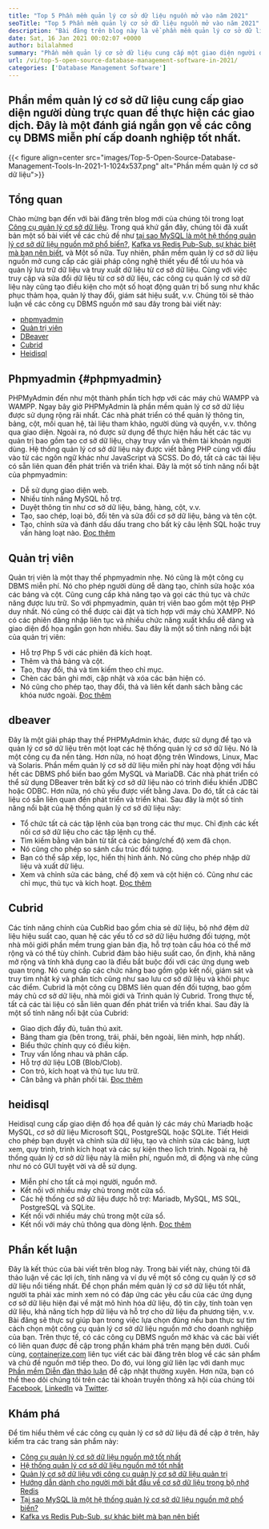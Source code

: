 ```yaml
---
title: "Top 5 Phần mềm quản lý cơ sở dữ liệu nguồn mở vào năm 2021" 
seoTitle: "Top 5 Phần mềm quản lý cơ sở dữ liệu nguồn mở vào năm 2021" 
description: "Bài đăng trên blog này là về phần mềm quản lý cơ sở dữ liệu nguồn mở và tự lưu trữ hàng đầu. Đó là những phpmyadmin, quản trị viên, dbeaver, cubrid và heidisql." 
date: Sat, 16 Jan 2021 00:02:07 +0000
author: bilalahmed
summary: "Phần mềm quản lý cơ sở dữ liệu cung cấp một giao diện người dùng trực quan để thực hiện các giao dịch. Đây là một đánh giá ngắn gọn về các công cụ DBMS miễn phí cấp doanh nghiệp tốt nhất." 
url: /vi/top-5-open-source-database-management-software-in-2021/
categories: ['Database Management Software']
---
```


## Phần mềm quản lý cơ sở dữ liệu cung cấp giao diện người dùng trực quan để thực hiện các giao dịch. Đây là một đánh giá ngắn gọn về các công cụ DBMS miễn phí cấp doanh nghiệp tốt nhất.

{{< figure align=center src="images/Top-5-Open-Source-Database-Management-Tools-In-2021-1-1024x537.png" alt="Phần mềm quản lý cơ sở dữ liệu">}}


## Tổng quan
Chào mừng bạn đến với bài đăng trên blog mới của chúng tôi trong loạt [Công cụ quản lý cơ sở dữ liệu][1]. Trong quá khứ gần đây, chúng tôi đã xuất bản một số bài viết về các chủ đề như [tại sao MySQL là một hệ thống quản lý cơ sở dữ liệu nguồn mở phổ biến?][2], [Kafka vs Redis Pub-Sub, sự khác biệt mà bạn nên biết][3], và Một số nữa. Tuy nhiên, phần mềm quản lý cơ sở dữ liệu nguồn mở cung cấp các giải pháp công nghệ thiết yếu để tối ưu hóa và quản lý lưu trữ dữ liệu và truy xuất dữ liệu từ cơ sở dữ liệu. Cùng với việc truy cập và sửa đổi dữ liệu từ cơ sở dữ liệu, các công cụ quản lý cơ sở dữ liệu này cũng tạo điều kiện cho một số hoạt động quản trị bổ sung như khắc phục thảm họa, quản lý thay đổi, giám sát hiệu suất, v.v.
Chúng tôi sẽ thảo luận về các công cụ DBMS nguồn mở sau đây trong bài viết này:
  * [phpmyadmin][4]
  * [Quản trị viên][5]
  * [DBeaver][6]
  * [Cubrid][7]
  * [Heidisql][8]

## Phpmyadmin {#phpmyadmin}

PHPMyAdmin đến như một thành phần tích hợp với các máy chủ WAMPP và WAMPP. Ngay bây giờ PHPMyAdmin là phần mềm quản lý cơ sở dữ liệu được sử dụng rộng rãi nhất. Các nhà phát triển có thể quản lý thông tin, bảng, cột, mối quan hệ, tài liệu tham khảo, người dùng và quyền, v.v. thông qua giao diện. Ngoài ra, nó được sử dụng để thực hiện hầu hết các tác vụ quản trị bao gồm tạo cơ sở dữ liệu, chạy truy vấn và thêm tài khoản người dùng. Hệ thống quản lý cơ sở dữ liệu này được viết bằng PHP cùng với đầu vào từ các ngôn ngữ khác như JavaScript và SCSS. Do đó, tất cả các tài liệu có sẵn liên quan đến phát triển và triển khai. Đây là một số tính năng nổi bật của phpmyadmin:
  * Dễ sử dụng giao diện web.
  * Nhiều tính năng MySQL hỗ trợ.
  * Duyệt thông tin như cơ sở dữ liệu, bảng, hàng, cột, v.v.
  * Tạo, sao chép, loại bỏ, đổi tên và sửa đổi cơ sở dữ liệu, bảng và tên cột.
  * Tạo, chỉnh sửa và đánh dấu dấu trang cho bất kỳ câu lệnh SQL hoặc truy vấn hàng loạt nào.
[Đọc thêm][9]

## Quản trị viên
Quản trị viên là một thay thế phpmyadmin nhẹ. Nó cũng là một công cụ DBMS miễn phí. Nó cho phép người dùng dễ dàng tạo, chỉnh sửa hoặc xóa các bảng và cột. Cũng cung cấp khả năng tạo và gọi các thủ tục và chức năng được lưu trữ. So với phpmyadmin, quản trị viên bao gồm một tệp PHP duy nhất. Nó cũng có thể được cài đặt và tích hợp với máy chủ XAMPP. Nó có các phiên đăng nhập liên tục và nhiều chức năng xuất khẩu dễ dàng và giao diện đồ họa ngắn gọn hơn nhiều. Sau đây là một số tính năng nổi bật của quản trị viên:
  * Hỗ trợ Php 5 với các phiên đã kích hoạt.
  * Thêm và thả bảng và cột.
  * Tạo, thay đổi, thả và tìm kiếm theo chỉ mục.
  * Chèn các bản ghi mới, cập nhật và xóa các bản hiện có.
  * Nó cũng cho phép tạo, thay đổi, thả và liên kết danh sách bằng các khóa nước ngoài.
[Đọc thêm][10]

## dbeaver
Đây là một giải pháp thay thế PHPMyAdmin khác, được sử dụng để tạo và quản lý cơ sở dữ liệu trên một loạt các hệ thống quản lý cơ sở dữ liệu. Nó là một công cụ đa nền tảng. Hơn nữa, nó hoạt động trên Windows, Linux, Mac và Solaris. Phần mềm quản lý cơ sở dữ liệu miễn phí này hoạt động với hầu hết các DBMS phổ biến bao gồm MySQL và MariaDB. Các nhà phát triển có thể sử dụng DBeaver trên bất kỳ cơ sở dữ liệu nào có trình điều khiển JDBC hoặc ODBC. Hơn nữa, nó chủ yếu được viết bằng Java. Do đó, tất cả các tài liệu có sẵn liên quan đến phát triển và triển khai. Sau đây là một số tính năng nổi bật của hệ thống quản lý cơ sở dữ liệu này:
  * Tổ chức tất cả các tập lệnh của bạn trong các thư mục. Chỉ định các kết nối cơ sở dữ liệu cho các tập lệnh cụ thể.
  * Tìm kiếm bằng văn bản từ tất cả các bảng/chế độ xem đã chọn.
  * Nó cũng cho phép so sánh cấu trúc đối tượng.
  * Bạn có thể sắp xếp, lọc, hiển thị hình ảnh. Nó cũng cho phép nhập dữ liệu và xuất dữ liệu.
  * Xem và chỉnh sửa các bảng, chế độ xem và cột hiện có. Cũng như các chỉ mục, thủ tục và kích hoạt.
[Đọc thêm][11]

## Cubrid
Các tính năng chính của CubRid bao gồm chia sẻ dữ liệu, bộ nhớ đệm dữ liệu hiệu suất cao, quan hệ các yếu tố cơ sở dữ liệu hướng đối tượng, một nhà môi giới phần mềm trung gian bản địa, hỗ trợ toàn cầu hóa có thể mở rộng và có thể tùy chỉnh. Cubrid đảm bảo hiệu suất cao, ổn định, khả năng mở rộng và tính khả dụng cao là điều bắt buộc đối với các ứng dụng web quan trọng. Nó cung cấp các chức năng bao gồm gộp kết nối, giám sát và truy tìm nhật ký và phân tích cũng như sao lưu cơ sở dữ liệu và khôi phục các điểm. Cubrid là một công cụ DBMS liên quan đến đối tượng, bao gồm máy chủ cơ sở dữ liệu, nhà môi giới và Trình quản lý Cubrid. Trong thực tế, tất cả các tài liệu có sẵn liên quan đến phát triển và triển khai. Sau đây là một số tính năng nổi bật của Cubrid:
  * Giao dịch đầy đủ, tuân thủ axit.
  * Bảng tham gia (bên trong, trái, phải, bên ngoài, liên minh, hợp nhất).
  * Biểu thức chính quy có điều kiện.
  * Truy vấn lồng nhau và phân cấp.
  * Hỗ trợ dữ liệu LOB (Blob/Clob).
  * Con trỏ, kích hoạt và thủ tục lưu trữ.
  * Cân bằng và phân phối tải.
[Đọc thêm][12]

## heidisql
Heidisql cung cấp giao diện đồ họa để quản lý các máy chủ Mariadb hoặc MySQL, cơ sở dữ liệu Microsoft SQL, PostgreSQL hoặc SQLite. Tiết Heidi cho phép bạn duyệt và chỉnh sửa dữ liệu, tạo và chỉnh sửa các bảng, lượt xem, quy trình, trình kích hoạt và các sự kiện theo lịch trình. Ngoài ra, hệ thống quản lý cơ sở dữ liệu này là miễn phí, nguồn mở, di động và nhẹ cũng như nó có GUI tuyệt vời và dễ sử dụng.
  * Miễn phí cho tất cả mọi người, nguồn mở.
  * Kết nối với nhiều máy chủ trong một cửa sổ.
  * Các hệ thống cơ sở dữ liệu được hỗ trợ: Mariadb, MySQL, MS SQL, PostgreSQL và SQLite.
  * Kết nối với nhiều máy chủ trong một cửa sổ.
  * Kết nối với máy chủ thông qua dòng lệnh.
[Đọc thêm][13]

## Phần kết luận
Đây là kết thúc của bài viết trên blog này. Trong bài viết này, chúng tôi đã thảo luận về các lợi ích, tính năng và ví dụ về một số công cụ quản lý cơ sở dữ liệu nổi tiếng nhất. Để chọn phần mềm quản lý cơ sở dữ liệu tốt nhất, người ta phải xác minh xem nó có đáp ứng các yêu cầu của các ứng dụng cơ sở dữ liệu hiện đại về mặt mô hình hóa dữ liệu, độ tin cậy, tính toàn vẹn dữ liệu, khả năng tích hợp dữ liệu và hỗ trợ cho dữ liệu đa phương tiện, v.v. Bài đăng sẽ thực sự giúp bạn trong việc lựa chọn đúng nếu bạn thực sự tìm cách chọn một công cụ quản lý cơ sở dữ liệu nguồn mở cho doanh nghiệp của bạn. Trên thực tế, có các công cụ DBMS nguồn mở khác và các bài viết có liên quan được đề cập trong phần khám phá trên mạng bên dưới.
Cuối cùng, [containerize.com][14] liên tục viết các bài đăng trên blog về các sản phẩm và chủ đề nguồn mở tiếp theo. Do đó, vui lòng giữ liên lạc với danh mục [Phần mềm Diễn đàn thảo luận][15] để cập nhật thường xuyên. Hơn nữa, bạn có thể theo dõi chúng tôi trên các tài khoản truyền thông xã hội của chúng tôi [Facebook][16], [LinkedIn][17] và [Twitter][18].

## Khám phá
Để tìm hiểu thêm về các công cụ quản lý cơ sở dữ liệu đã đề cập ở trên, hãy kiểm tra các trang sản phẩm này:
  * [Công cụ quản lý cơ sở dữ liệu nguồn mở tốt nhất][1]
  * [Hệ thống quản lý cơ sở dữ liệu nguồn mở tốt nhất][19]
  * [Quản lý cơ sở dữ liệu với công cụ quản lý cơ sở dữ liệu quản trị][20]
  * [Hướng dẫn dành cho người mới bắt đầu về cơ sở dữ liệu trong bộ nhớ Redis][21]
  * [Tại sao MySQL là một hệ thống quản lý cơ sở dữ liệu nguồn mở phổ biến?][2]
  * [Kafka vs Redis Pub-Sub, sự khác biệt mà bạn nên biết][3]



[1]: https://products.containerize.com/database-management/
[2]: https://blog.containerize.com/2021/02/18/why-mysql-is-a-popular-open-source-database-management-system/
[3]: https://blog.containerize.com/database-management-software/kafka-vs-redis-pub-sub-differences-which-you-should-know/
[4]: #phpmyadmin
[5]: #adminer
[6]: #dbeaver
[7]: #cubrid
[8]: #heidisql
[9]: https://products.containerize.com/database-management/phpmyadmin
[10]: https://products.containerize.com/database-management/adminer
[11]: https://products.containerize.com/database-management/dbeaver
[12]: https://products.containerize.com/database-management/cubrid
[13]: https://products.containerize.com/database-management/heidisql
[14]: https://www.containerize.com/
[15]: https://products.containerize.com/discussion-forum/
[16]: https://web.facebook.com/containerize
[17]: https://www.linkedin.com/company/containerize/
[18]: https://twitter.com/containerize_co
[19]: https://products.containerize.com/database-management-system
[20]: https://blog.containerize.com/2021/03/05/manage-databases-with-adminer-database-management-tool/
[21]: https://blog.containerize.com/database-management-software/a-beginners-guide-to-redis-in-memory-database/
